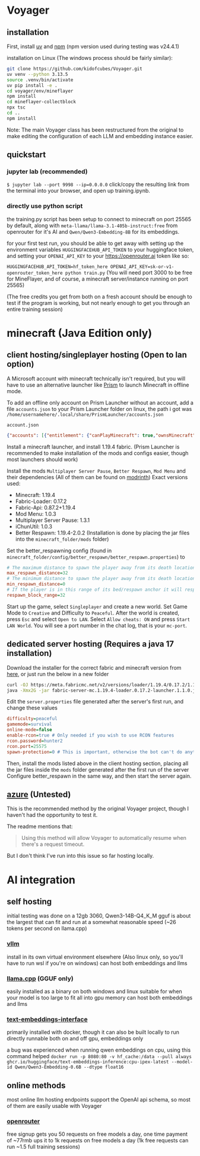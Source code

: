 

# Voyager
## installation

First, install [uv](https://docs.astral.sh/uv/) and [npm](https://nodejs.org) (npm version used during testing was v24.4.1)

installation on Linux (The windows process should be fairly similar):
```bash
git clone https://github.com/kidofcubes/Voyager.git
uv venv --python 3.13.5
source .venv/bin/activate
uv pip install -e .
cd voyager/env/mineflayer
npm install
cd mineflayer-collectblock
npx tsc
cd ..
npm install
```


Note: The main Voyager class has been restructured from the original to make editing the configuration of each LLM and embedding instance easier.

## quickstart

### jupyter lab (recommended)

`$ jupyter lab --port 9998 --ip=0.0.0.0`
click/copy the resulting link from the terminal into your browser, and open up training.ipynb.

### directly use python script
the training.py script has been setup to connect to minecraft on port 25565 by default, along with `meta-llama/llama-3.1-405b-instruct:free` from openrouter for it's AI and `Qwen/Qwen3-Embedding-8B` for its embeddings.

for your first test run, you should be able to get away with setting up the environment variables `HUGGINGFACEHUB_API_TOKEN` to your huggingface token, and setting your `OPENAI_API_KEY` to your https://openrouter.ai token like so:

`HUGGINGFACEHUB_API_TOKEN=hf_token_here OPENAI_API_KEY=sk-or-v1-openrouter_token_here python train.py`
(You will need port 3000 to be free for MineFlayer, and of course, a minecraft server/instance running on port 25565)

(The free credits you get from both on a fresh account should be enough to test if the program is working, but not nearly enough to get you through an entire training session)

# minecraft (Java Edition only)

## client hosting/singleplayer hosting (Open to lan option)
A Microsoft account with minecraft technically isn't required, but you will have to use an alternative launcher like [Prism](https://prismlauncher.org/) to launch Minecraft in offline mode.

To add an offline only account on Prism Launcher without an account, add a file `accounts.json` to your Prism Launcher folder
on linux, the path i got was `/home/usernamehere/.local/share/PrismLauncher/accounts.json`

`account.json`
```json
{"accounts": [{"entitlement": {"canPlayMinecraft": true,"ownsMinecraft": true},"type": "MSA"}],"formatVersion": 3}
```

Install a minecraft launcher, and install 1.19.4 fabric.
(Prism Launcher is recommended to make installation of the mods and configs easier, though most launchers should work)

Install the mods `Multiplayer Server Pause`, `Better Respawn`,  `Mod Menu` and their dependencies (All of them can be found on [modrinth](https://modrinth.com/))
Exact versions used: 
- Minecraft: 1.19.4
- Fabric-Loader: 0.17.2
- Fabric-Api: 0.87.2+1.19.4
- Mod Menu: 1.0.3
- Multiplayer Server Pause: 1.3.1
- iChunUtil: 1.0.3
- Better Respawn: 1.19.4-2.0.2
(Installation is done by placing the jar files into the `minecraft_folder/mods` folder)

Set the better_respawning config (found in `minecraft_folder/config/better_respawn/better_respawn.properties`) to 
```ini
# The maximum distance to spawn the player away from its death location
max_respawn_distance=32
# The minimum distance to spawn the player away from its death location
min_respawn_distance=0
# If the player is in this range of its bed/respawn anchor it will respawn there
respawn_block_range=32
```

Start up the game, select `Singleplayer` and create a new world.
Set Game Mode to `Creative` and Difficulty to `Peaceful`.
After the world is created, press `Esc` and select `Open to LAN`.
Select `Allow cheats: ON` and press `Start LAN World`.
You will see a port number in the chat log, that is your `mc-port`.


## dedicated server hosting (Requires a java 17 installation)
  Download the installer for the correct fabric and minecraft version from [here](https://fabricmc.net/use/server/), or just run the below in a new folder
```bash
curl -OJ https://meta.fabricmc.net/v2/versions/loader/1.19.4/0.17.2/1.1.0/server/jar
java -Xmx2G -jar fabric-server-mc.1.19.4-loader.0.17.2-launcher.1.1.0.jar nogui
```
Edit the `server.properties` file generated after the server's first run, and change these values
```ini
difficulty=peaceful
gamemode=survival
online-mode=false
enable-rcon=true # Only needed if you wish to use RCON features
rcon.password=hunter2
rcon.port=25575
spawn-protection=0 # This is important, otherwise the bot can't do anything near the spawn
```

Then, install the mods listed above in the client hosting section, placing all the jar files inside the `mods` folder generated after the first run of the server
Configure better_respawn in the same way, and then start the server again.

## [azure](https://github.com/MineDojo/Voyager/blob/main/installation/minecraft_instance_install.md#option-1-microsoft-azure-login-recommended) (Untested)
  This is the recommended method by the original Voyager project, though I haven't had the opportunity to test it.

  The readme mentions that:
  > Using this method will allow Voyager to automatically resume when there's a request timeout.

  But I don't think I've run into this issue so far hosting locally.


# AI integration

## self hosting
initial testing was done on a 12gb 3060, Qwen3-14B-Q4_K_M gguf is about the largest that can fit and run at a somewhat reasonable speed (~26 tokens per second on llama.cpp)

### [vllm](https://docs.vllm.ai/en/v0.10.1/getting_started/quickstart.html)
install in its own virtual environment elsewhere (Also linux only, so you'll have to run wsl if you're on windows)
can host both embeddings and llms
  
### [llama.cpp](https://github.com/ggml-org/llama.cpp) (GGUF only)
easily installed as a binary on both windows and linux
suitable for when your model is too large to fit all into gpu memory
can host both embeddings and llms
  
### [text-embeddings-interface](https://github.com/huggingface/text-embeddings-inference)
primarily installed with docker, though it can also be built locally to run directly
runnable both on and off gpu, embeddings only

a bug was experienced when running qwen embeddings on cpu, using this command helped
`docker run -p 8080:80 -v hf_cache:/data --pull always ghcr.io/huggingface/text-embeddings-inference:cpu-ipex-latest --model-id Qwen/Qwen3-Embedding-0.6B --dtype float16`

## online methods
most online llm hosting endpoints support the OpenAI api schema, so most of them are easily usable with Voyager

### [openrouter](https://openrouter.ai)
free signup gets you 50 requests on free models a day, one time payment of ~77rmb ups it to 1k requests on free models a day
(1k free requests can run ~1.5 full training sessions)